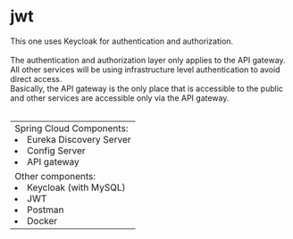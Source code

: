 # jwt
This one uses Keycloak for authentication and authorization.</br>
</br>
The authentication and authorization layer only applies to the API gateway. All other services will be using infrastructure level authentication to avoid direct access.</br>
Basically, the API gateway is the only place that is accessible to the public and other services are accessible only via the API gateway.<br>
</br>
<table><tr>
<td>
Spring Cloud Components:
<li>Eureka Discovery Server</li>
<li>Config Server</li>
<li>API gateway</li>
</td>
</tr>
<tr>
<td>
Other components:
<li>Keycloak (with MySQL)</li>
<li>JWT</li>
<li>Postman</li>
<li>Docker</li>
</td>
</tr>
</table>

